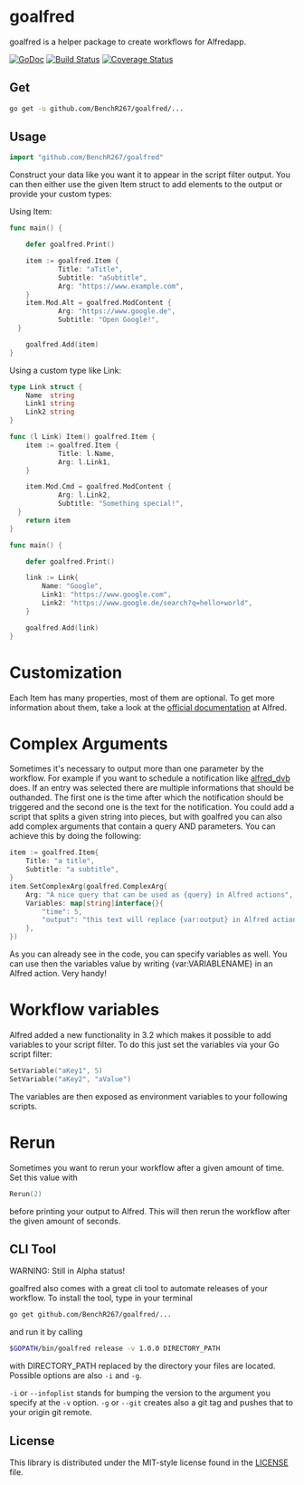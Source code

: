 # goalfred #

goalfred is a helper package to create workflows for Alfredapp.

[![GoDoc](https://godoc.org/github.com/BenchR267/goalfred?status.svg)](https://godoc.org/github.com/BenchR267/goalfred)  [![Build Status](https://travis-ci.org/BenchR267/goalfred.svg?branch=master)](https://travis-ci.org/BenchR267/goalfred) [![Coverage Status](https://coveralls.io/repos/github/BenchR267/goalfred/badge.svg?branch=master)](https://coveralls.io/github/BenchR267/goalfred?branch=master)

## Get ##

```bash
go get -u github.com/BenchR267/goalfred/...
```

## Usage ##

```go
import "github.com/BenchR267/goalfred"
```

Construct your data like you want it to appear in the script filter output.
You can then either use the given Item struct to add elements to the output or provide your custom types:

Using Item:
```go
func main() {

	defer goalfred.Print()

	item := goalfred.Item {
			Title: "aTitle",
			Subtitle: "aSubtitle",
			Arg: "https://www.example.com",
	}
	item.Mod.Alt = goalfred.ModContent {
			Arg: "https://www.google.de",
			Subtitle: "Open Google!",
  }

	goalfred.Add(item)
}
```

Using a custom type like Link:
```go
type Link struct {
	Name  string
	Link1 string
	Link2 string
}

func (l Link) Item() goalfred.Item {
	item := goalfred.Item {
			Title: l.Name,
			Arg: l.Link1,
	}

	item.Mod.Cmd = goalfred.ModContent {
			Arg: l.Link2,
			Subtitle: "Something special!",
  }
	return item
}

func main() {

	defer goalfred.Print()

	link := Link{
		Name: "Google",
		Link1: "https://www.google.com",
		Link2: "https://www.google.de/search?q=hello+world",
	}

	goalfred.Add(link)
}
```

# Customization

Each Item has many properties, most of them are optional. To get more information about them, take a look at the [official documentation](https://www.alfredapp.com/help/workflows/inputs/script-filter/json/) at Alfred.

# Complex Arguments

Sometimes it's necessary to output more than one parameter by the workflow. For example if you want to schedule a notification like [alfred_dvb](https://github.com/kiliankoe/alfred_dvb) does. If an entry was selected there are multiple informations that should be outhanded. The first one is the time after which the notification should be triggered and the second one is the text for the notification. You could add a script that splits a given string into pieces, but with goalfred you can also add complex arguments that contain a query AND parameters.
You can achieve this by doing the following:

```Go
item := goalfred.Item{
	Title: "a title",
	Subtitle: "a subtitle",
}
item.SetComplexArg(goalfred.ComplexArg{
	Arg: "A nice query that can be used as {query} in Alfred actions",
	Variables: map[string]interface{}{
		"time": 5,
		"output": "this text will replace {var:output} in Alfred actions!",
	},
})
```

As you can already see in the code, you can specify variables as well. You can use then the variables value by writing {var:VARIABLENAME} in an Alfred action. Very handy!

# Workflow variables

Alfred added a new functionality in 3.2 which makes it possible to add variables to your script filter. To do this just set the variables via your Go script filter:

```Go
SetVariable("aKey1", 5)
SetVariable("aKey2", "aValue")
```

The variables are then exposed as environment variables to your following scripts.

# Rerun

Sometimes you want to rerun your workflow after a given amount of time. Set this value with 

```Go
Rerun(2)
```

before printing your output to Alfred. This will then rerun the workflow after the given amount of seconds.

## CLI Tool ##

WARNING: Still in Alpha status!

goalfred also comes with a great cli tool to automate releases of your workflow. To install the tool, type in your terminal

```Bash
go get github.com/BenchR267/goalfred/...
```

and run it by calling

```Bash
$GOPATH/bin/goalfred release -v 1.0.0 DIRECTORY_PATH
```

with DIRECTORY_PATH replaced by the directory your files are located. Possible options are also `-i` and `-g`. 

`-i` or `--infoplist` stands for bumping the version to the argument you specify at the `-v` option.
`-g` or `--git` creates also a git tag and pushes that to your origin git remote.

## License ##

This library is distributed under the MIT-style license found in the [LICENSE](./LICENSE)
file.
